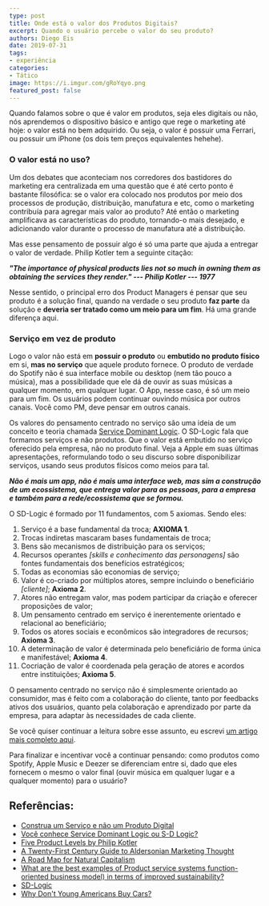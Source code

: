 ```yaml
---
type: post
title: Onde está o valor dos Produtos Digitais?
excerpt: Quando o usuário percebe o valor do seu produto?
authors: Diego Eis
date: 2019-07-31
tags: 
- experiência
categories:
- Tático
image: https://i.imgur.com/gRoYqyo.png
featured_post: false
---
```


Quando falamos sobre o que é valor em produtos, seja eles digitais ou
não, nós aprendemos o dispositivo básico e antigo que rege o marketing
até hoje: o valor está no bem adquirido. Ou seja, o valor é possuir uma
Ferrari, ou possuir um iPhone (os dois tem preços equivalentes hehehe).

### O valor está no uso?

Um dos debates que aconteciam nos corredores dos bastidores do marketing
era centralizada em uma questão que é até certo ponto é bastante
filosófica: se o valor era colocado nos produtos por meio dos processos
de produção, distribuição, manufatura e etc, como o marketing contribuía
para agregar mais valor ao produto? Até então o marketing amplificava as
características do produto, tornando-o mais desejado, e adicionando
valor durante o processo de manufatura até a distribuição.

Mas esse pensamento de possuir algo é só uma parte que ajuda a entregar
o valor de verdade. Philip Kotler tem a seguinte citação:

***"The importance of physical products lies not so much in owning them
as obtaining the services they render." --- Philip Kotler --- 1977***

Nesse sentido, o principal erro dos Product Managers é pensar que seu
produto é a solução final, quando na verdade o seu produto **faz parte**
da solução e **deveria ser tratado como um meio para um fim**. Há uma
grande diferença aqui.

### Serviço em vez de produto

Logo o valor não está em **possuir o produto** ou **embutido no produto
físico** em si, **mas no serviço** que aquele produto fornece. O produto
de verdade do Spotify não é sua interface mobile ou desktop (nem tão
pouco a música), mas a possibilidade que ele dá de ouvir as suas músicas
a qualquer momento, em qualquer lugar. O App, nesse caso, é só um meio
para um fim. Os usuários podem continuar ouvindo música por outros
canais. Você como PM, deve pensar em outros canais.

Os valores do pensamento centrado no serviço são uma ideia de um
conceito e teoria chamada [Service Dominant
Logic](http://www.sdlogic.net/index.html). O SD-Logic fala que formamos
serviços e não produtos. Que o valor está embutido no serviço oferecido
pela empresa, não no produto final. Veja a Apple em suas últimas
apresentações, reformulando todo o seu discurso sobre disponibilizar
serviços, usando seus produtos físicos como meios para tal.

***Não é mais um app, não é mais uma interface web, mas sim a construção
de um ecossistema, que entrega valor para as pessoas, para a empresa e
também para a rede/ecossistema que se formou.***

O SD-Logic é formado por 11 fundamentos, com 5 axiomas. Sendo eles:

1.  Serviço é a base fundamental da troca; **AXIOMA 1**.
2.  Trocas indiretas mascaram bases fundamentais de troca;
3.  Bens são mecanismos de distribuição para os serviços;
4.  Recursos operantes *[skills e conhecimento das personagens]* são
    fontes fundamentais dos benefícios estratégicos;
5.  Todas as economias são economias de serviço;
6.  Valor é co-criado por múltiplos atores, sempre incluindo o
    beneficiário *[cliente]*; **Axioma 2**.
7.  Atores não entregam valor, mas podem participar da criação e
    oferecer proposições de valor;
8.  Um pensamento centrado em serviço é inerentemente orientado e
    relacional ao beneficiário;
9.  Todos os atores sociais e econômicos são integradores de recursos;
    **Axioma 3**.
10. A determinação de valor é determinada pelo beneficiário de forma
    única e manifestável; **Axioma 4**.
11. Cocriação de valor é coordenada pela geração de atores e acordos
    entre instituições; **Axioma 5**.

O pensamento centrado no serviço não é simplesmente orientado ao
consumidor, mas é feito com a colaboração do cliente, tanto por
feedbacks ativos dos usuários, quanto pela colaboração e aprendizado por
parte da empresa, para adaptar às necessidades de cada cliente.

Se você quiser continuar a leitura sobre esse assunto, eu escrevi [um
artigo mais completo
aqui](https://diegoeis.com/service-dominant-logic-marketing/).

Para finalizar e incentivar você a continuar pensando: como produtos
como Spotify, Apple Music e Deezer se diferenciam entre si, dado que
eles fornecem o mesmo o valor final (ouvir música em qualquer lugar e a
qualquer momento) para o usuário?

Referências:
------------
- [Construa um Serviço e não um Produto Digital](https://diegoeis.com/servico-em-vez-de-produtos/)
- [Você conhece Service Dominant Logic ou S-D Logic?](https://diegoeis.com/service-dominant-logic-marketing/)
- [Five Product Levels by Philip Kotler](https://www.toolshero.com/marketing/five-product-levels-kotler/)
- [A Twenty-First Century Guide to Aldersonian Marketing Thought](https://books.google.com.br/books?id=HSxDJsXThFUC&pg=PA518&lpg=PA518&dq=marketing+thoughts+dixon+alderson)
- [A Road Map for Natural Capitalism](https://hbr.org/2007/07/a-road-map-for-natural-capitalism)
- [What are the best examples of Product service systems function-oriented business model) in terms of improved sustainability?](https://www.quora.com/What-are-the-best-examples-of-Product-service-systems-function-oriented-business-model-in-terms-of-improved-sustainability)
- [SD-Logic](http://www.sdlogic.net/index.html)
- [Why Don't Young Americans Buy Cars?](https://www.theatlantic.com/business/archive/2012/03/why-dont-young-americans-buy-cars/255001/)
